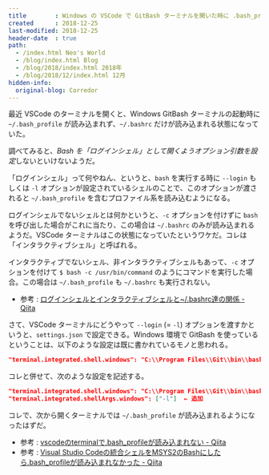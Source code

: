 ```yaml
---
title        : Windows の VSCode で GitBash ターミナルを開いた時に .bash_profile が読み込まれない
created      : 2018-12-25
last-modified: 2018-12-25
header-date  : true
path:
  - /index.html Neo's World
  - /blog/index.html Blog
  - /blog/2018/index.html 2018年
  - /blog/2018/12/index.html 12月
hidden-info:
  original-blog: Corredor
---
```


最近 VSCode のターミナルを開くと、Windows GitBash ターミナルの起動時に `~/.bash_profile` が読み込まれず、`~/.bashrc` だけが読み込まれる状態になっていた。

調べてみると、*Bash を「ログインシェル」として開くようオプション引数を設定*しないといけないようだ。

「ログインシェル」って何やねん、というと、`bash` を実行する時に `--login` もしくは `-l` オプションが設定されているシェルのことで、このオプションが渡されると `~/.bash_profile` を含むプロファイル系を読み込むようになる。

ログインシェルでないシェルとは何かというと、`-c` オプションを付けずに `bash` を呼び出した場合がこれに当たり、この場合は `~/.bashrc` のみが読み込まれるようだ。VSCode ターミナルはこの状態になっていたというワケだ。コレは「インタラクティブシェル」と呼ばれる。

インタラクティブでないシェル、非インタラクティブシェルもあって、`-c` オプションを付けて `$ bash -c /usr/bin/command` のようにコマンドを実行した場合。この場合は `~/.bash_profile` も `~/.bashrc` も実行されない。

- 参考 : [ログインシェルとインタラクティブシェルと~/.bashrc達の関係 - Qiita](https://qiita.com/incep/items/7e5760de0c2c748296aa)

さて、VSCode ターミナルにどうやって `--login` (= `-l`) オプションを渡すかというと、`settings.json` で設定できる。Windows 環境で GitBash を使っているということは、以下のような設定は既に書かれているモノと思われる。

```json
"terminal.integrated.shell.windows": "C:\\Program Files\\Git\\bin\\bash.exe"
```

コレと併せて、次のような設定を記述する。

```json
"terminal.integrated.shell.windows": "C:\\Program Files\\Git\\bin\\bash.exe",
"terminal.integrated.shellArgs.windows": ["-l"]  ← 追加
```

コレで、次から開くターミナルでは `~/.bash_profile` が読み込まれるようになったはずだ。

- 参考 : [vscodeのterminalで.bash_profileが読み込まれない - Qiita](https://qiita.com/hikaruworld@github/items/bbe7718874bf1fa9e940)
- 参考 : [Visual Studio Codeの統合シェルをMSYS2のBashにしたら.bash_profileが読み込まれなかった - Qiita](https://qiita.com/catfist/items/ea925fb9e0ba5c0ba9f3)
